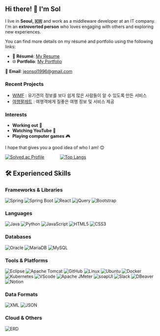 ## Hi there! 👋 I'm **Sol**

I live in **Seoul, 🇰🇷** and work as a middleware developer at an IT company.<br>
I'm an **extroverted person** who loves engaging with others and exploring new experiences.

You can find more details on my résumé and portfolio using the following links:
- 📄 **Résumé**: [My Resume](https://docs.google.com/document/d/1bMLI4QCNwW-ZOQh6QggzzeF01tpa8BIuLHbSebAkw6g/edit?usp=sharing)
- 🌐 **Portfolio**: [My Portfolio](https://docs.google.com/presentation/d/1oF5fgzs65jXM8eVU9dKH0qQ-9T03NLvSd9EK3ZsDXYA/edit?usp=sharing)

📧 **Email**: [jeonsol1996@gmail.com](mailto:jeonsol1996@gmail.com)

### Recent Projects
- [WIMF](https://github.com/2305PublicDataWebApp/WIMF) : 유기견의 정보를 보다 쉽게 많은 사람들이 알 수 있도록 만든 서비스
- [여행팔레트](https://github.com/2305PublicDataWebApp/TravelPalette) : 여행객에게 질좋은 여행 정보 및 서비스 제공

### Interests
- **Working out** 💪
- **Watching YouTube** 🎥
- **Playing computer games** 🎮

I hope that gives you a good idea of who I am! 😊

[![Solved.ac Profile](http://mazassumnida.wtf/api/v2/generate_badge?boj=pinetree2024)](https://solved.ac/pinetree2024/) &nbsp; &nbsp; &nbsp; &nbsp; &nbsp; &nbsp; [![Top Langs](https://github-readme-stats.vercel.app/api/top-langs/?username=JeonSol-Kor&theme=dark)](https://github.com/anuraghazra/github-readme-stats)

## 🛠 Experienced Skills

### **Frameworks & Libraries**
![Spring](https://img.shields.io/badge/Spring-6DB33F?style=for-the-badge&logo=spring&logoColor=white)
![Spring Boot](https://img.shields.io/badge/Spring%20Boot-6DB33F?style=for-the-badge&logo=spring-boot&logoColor=white)
![React](https://img.shields.io/badge/React-61DAFB?style=for-the-badge&logo=react&logoColor=black)
![jQuery](https://img.shields.io/badge/jQuery-0769AD?style=for-the-badge&logo=jquery&logoColor=white)
![Bootstrap](https://img.shields.io/badge/Bootstrap-563D7C?style=for-the-badge&logo=bootstrap&logoColor=white)

### **Languages**
![Java](https://img.shields.io/badge/Java-ED8B00?style=for-the-badge&logo=java&logoColor=white)
![Python](https://img.shields.io/badge/Python-3776AB?style=for-the-badge&logo=python&logoColor=white)
![JavaScript](https://img.shields.io/badge/JavaScript-F7DF1E?style=for-the-badge&logo=javascript&logoColor=black)
![HTML5](https://img.shields.io/badge/HTML5-E34F26?style=for-the-badge&logo=html5&logoColor=white)
![CSS3](https://img.shields.io/badge/CSS3-1572B6?style=for-the-badge&logo=css3&logoColor=white)

### **Databases**
![Oracle](https://img.shields.io/badge/Oracle-F80000?style=for-the-badge&logo=oracle&logoColor=white)
![MariaDB](https://img.shields.io/badge/MariaDB-003545?style=for-the-badge&logo=mariadb&logoColor=white)
![MySQL](https://img.shields.io/badge/MySQL-4479A1?style=for-the-badge&logo=mysql&logoColor=white)

### **Tools & Platforms**
![Eclipse](https://img.shields.io/badge/Eclipse-2C2255?style=for-the-badge&logo=eclipse&logoColor=white)
![Apache Tomcat](https://img.shields.io/badge/Apache%20Tomcat-F8DC75?style=for-the-badge&logo=apache-tomcat&logoColor=black)
![GitHub](https://img.shields.io/badge/GitHub-181717?style=for-the-badge&logo=github&logoColor=white)
![Linux](https://img.shields.io/badge/Linux-FCC624?style=for-the-badge&logo=linux&logoColor=black)
![Ubuntu](https://img.shields.io/badge/Ubuntu-E95420?style=for-the-badge&logo=ubuntu&logoColor=white)
![Docker](https://img.shields.io/badge/Docker-2496ED?style=for-the-badge&logo=docker&logoColor=white)
![Kubernetes](https://img.shields.io/badge/Kubernetes-326CE5?style=for-the-badge&logo=kubernetes&logoColor=white)
![VScode](https://img.shields.io/badge/VScode-007ACC?style=for-the-badge&logo=visual-studio-code&logoColor=white)
![Apache JMeter](https://img.shields.io/badge/Apache%20JMeter-D22128?style=for-the-badge&logo=apache-jmeter&logoColor=white)
![soapUI](https://img.shields.io/badge/soapUI-6DB33F?style=for-the-badge&logo=soapui&logoColor=white)
![Slack](https://img.shields.io/badge/Slack-4A154B?style=for-the-badge&logo=slack&logoColor=white)
![DBeaver](https://img.shields.io/badge/DBeaver-1E90FF?style=for-the-badge&logo=dbeaver&logoColor=white)
![Notion](https://img.shields.io/badge/Notion-000000?style=for-the-badge&logo=notion&logoColor=white)

### **Data Formats**
![XML](https://img.shields.io/badge/XML-9B6F6F?style=for-the-badge&logo=xml&logoColor=white)
![JSON](https://img.shields.io/badge/JSON-000000?style=for-the-badge&logo=json&logoColor=white)

### **Cloud & Others**
![ERD](https://img.shields.io/badge/ERD-0C4E9C?style=for-the-badge)
